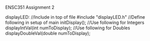 ENSC351 Assignment 2 

displayLED:
  //Include in top of file
    #include "displayLED.h"
  //Define following in setup of main
    initDisplay();
  //Use following for Integers
    displayIntVal(int numToDisplay);
  //Use following for Doubles
    displayDoubleVal(double numToDisplay);
